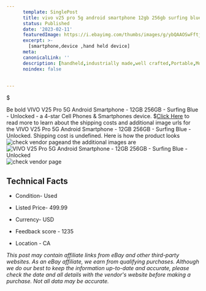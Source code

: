 ```yaml
---
      template: SinglePost
      title: vivo v25 pro 5g android smartphone 12gb 256gb surfing blue unlocked
      status: Published
      date: '2023-02-11'
      featuredImage: https://i.ebayimg.com/thumbs/images/g/ybQAAOSwFftjzalK/s-l225.jpg
      excerpt: >-
        [smartphone,device ,hand held device]
      meta:
      canonicalLink: ''
      description: [handheld,industrially made,well crafted,Portable,Mobile,Compact,Convenient,Lightweight,Maneuverable,Man-portable,Miniature,Carriable,Hand-held,Light,Holdable,Transportable,Mobile device,Pocket-sized,On-the-go,Wireless,Cordless,Compact size,Convenient size, smartphone,device ,hand held device]
      noindex: false
      
        
---
```

$

Be bold VIVO V25 Pro 5G Android Smartphone - 12GB 256GB - Surfing Blue - Unlocked - a 4-star Cell Phones & Smartphones device.
$[Click Here](https://www.ebay.com/itm/144912449654?hash=item21bd748076%3Ag%3AybQAAOSwFftjzalK&mkevt=1&mkcid=1&mkrid=711-53200-19255-0&campid=%253CePNCampaignId%253E&customid=%253CreferenceId%253E&toolid=10049) to read more to learn about the shipping costs and additional image urls for the VIVO V25 Pro 5G Android Smartphone - 12GB 256GB - Surfing Blue - Unlocked. Shipping cost is undefined. Here is how the product looks ![check vendor page](https://i.ebayimg.com/thumbs/images/g/ybQAAOSwFftjzalK/s-l225.jpg)and the additional images are![VIVO V25 Pro 5G Android Smartphone - 12GB 256GB - Surfing Blue - Unlocked](https://i.ebayimg.com/images/g/ybQAAOSwFftjzalK/s-l1600.jpg)![check vendor page](https://origin-galleryplus.ebayimg.com/ws/web/144912449654_2_0_1/225x225.jpg,https://origin-galleryplus.ebayimg.com/ws/web/144912449654_3_0_1/225x225.jpg)



 ## Technical Facts 



     
      

 - Condition- Used 


      

 - Listed Price- 499.99 


      

 - Currency- USD 


      

 - Feedback score - 1235 


      

 - Location - CA 


      
      

 *_This post may contain affiliate links from eBay and other third-party websites. As an eBay affiliate, we earn from qualifying purchases. Although we do our best to keep the information up-to-date and accurate, please check the date and all details with the vendor's website before making a purchase. Not all data may be accurate._*






